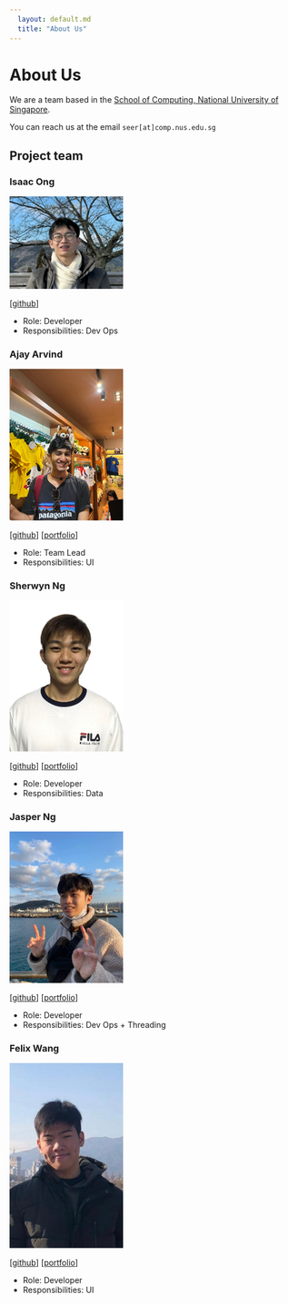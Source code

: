 ```yaml
---
  layout: default.md
  title: "About Us"
---
```


# About Us

We are a team based in the [School of Computing, National University of Singapore](http://www.comp.nus.edu.sg).

You can reach us at the email `seer[at]comp.nus.edu.sg`

## Project team

### Isaac Ong

<img src="images/cocoanautz.png" width="200px">

[[github](https://github.com/cocoanautz)]

- Role: Developer
- Responsibilities: Dev Ops

### Ajay Arvind

<img src="images/ajayarvind2207.png" width="200px">

[[github](https://github.com/AjayArvind2207)]
[[portfolio](team/ajay.md)]

- Role: Team Lead
- Responsibilities: UI

### Sherwyn Ng

<img src="images/sherwynng.png" width="200px">

[[github](http://github.com/SherwynNg)] [[portfolio](team/sherwyn.md)]

- Role: Developer
- Responsibilities: Data

### Jasper Ng

<img src="images/jasperng-nus.png" width="200px">

[[github](https://github.com/jasperng-nus)] 
[[portfolio](team/jasper.md)]

- Role: Developer
- Responsibilities: Dev Ops + Threading

### Felix Wang

<img src="images/xilef121.png" width="200px">

[[github](http://github.com/xilef121)]
[[portfolio](team/felix.md)]

- Role: Developer
- Responsibilities: UI
